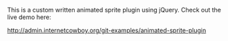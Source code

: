 This is a custom written animated sprite plugin using jQuery. Check out the live demo here:

http://admin.internetcowboy.org/git-examples/animated-sprite-plugin